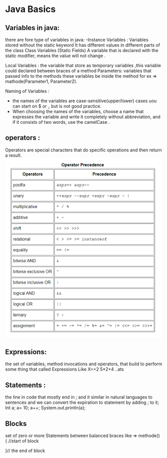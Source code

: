 # Java Basics
## Variables in java: 
there are fore type of variables in java:
-Instance Variables : Variables stored without the static keyword It has different values in different parts of the class
Class Variables (Static Fields) A  variable that is declared with the static modifier, means the value will not change  .

Local Variables :   the variable that store as temporary variables ,this variable could  declared between braces of a method
Parameters: variables that passed info to  the methods these variables be inside the method  for ex => mathode(Parameter1, Parameter2).

Naming of Variables :
-  the names  of the variables are case-sensitive(upper/lower) cases uou can start on $ or _ but is not good practice.
- When choosing the names of the variables, choose a name that expresses the variable and write it completely without abbreviation, and if it consists of two words, use the camelCase .

## operators : 
 Operators are special characters that do specific operations and then return a result.
 ![The San Juan Mountains are beautiful!](/ass/operatores.png "San Juan Mountains")


## Expressions: 
the set of variables, method invocations and operators, that build to perform some thing that called Expressions
Like 
X==2
5*2+4 
..ats

## Statements :
the line in code that mostly end in ; and it similar in natural languages to sentences and we can convert the expiration to statement by adding ; to it;
Int a; 
a= 10;
a++;
System.out.println(a);

## Blocks
set of zero or more Statements  between balanced braces like =>
methode()
{ //start of block

}// the end of block


